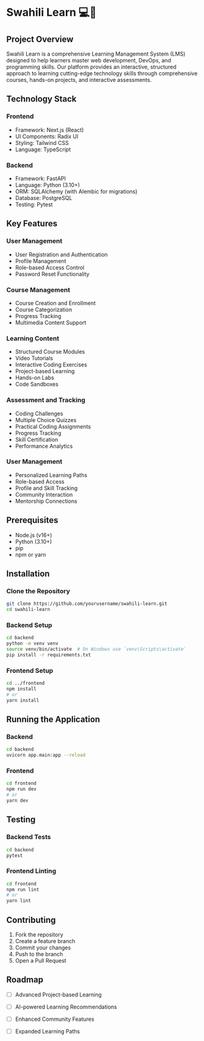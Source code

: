 # Swahili Learn 💻🚀

## Project Overview

Swahili Learn is a comprehensive Learning Management System (LMS) designed to help learners master web development, DevOps, and programming skills. Our platform provides an interactive, structured approach to learning cutting-edge technology skills through comprehensive courses, hands-on projects, and interactive assessments.

## Technology Stack

### Frontend
- Framework: Next.js (React)
- UI Components: Radix UI
- Styling: Tailwind CSS
- Language: TypeScript

### Backend
- Framework: FastAPI
- Language: Python (3.10+)
- ORM: SQLAlchemy (with Alembic for migrations)
- Database: PostgreSQL
- Testing: Pytest

## Key Features

### User Management
- User Registration and Authentication
- Profile Management
- Role-based Access Control
- Password Reset Functionality

### Course Management
- Course Creation and Enrollment
- Course Categorization
- Progress Tracking
- Multimedia Content Support

### Learning Content
- Structured Course Modules
- Video Tutorials
- Interactive Coding Exercises
- Project-based Learning
- Hands-on Labs
- Code Sandboxes

### Assessment and Tracking
- Coding Challenges
- Multiple Choice Quizzes
- Practical Coding Assignments
- Progress Tracking
- Skill Certification
- Performance Analytics

### User Management
- Personalized Learning Paths
- Role-based Access
- Profile and Skill Tracking
- Community Interaction
- Mentorship Connections

## Prerequisites

- Node.js (v16+)
- Python (3.10+)
- pip
- npm or yarn

## Installation

### Clone the Repository
```bash
git clone https://github.com/yourusername/swahili-learn.git
cd swahili-learn
```

### Backend Setup
```bash
cd backend
python -m venv venv
source venv/bin/activate  # On Windows use `venv\Scripts\activate`
pip install -r requirements.txt
```

### Frontend Setup
```bash
cd ../frontend
npm install
# or
yarn install
```

## Running the Application

### Backend
```bash
cd backend
uvicorn app.main:app --reload
```

### Frontend
```bash
cd frontend
npm run dev
# or
yarn dev
```

## Testing

### Backend Tests
```bash
cd backend
pytest
```

### Frontend Linting
```bash
cd frontend
npm run lint
# or
yarn lint
```


## Contributing

1. Fork the repository
2. Create a feature branch
3. Commit your changes
4. Push to the branch
5. Open a Pull Request



## Roadmap

- [ ] Advanced Project-based Learning
- [ ] AI-powered Learning Recommendations
- [ ] Enhanced Community Features
- [ ] Expanded Learning Paths




